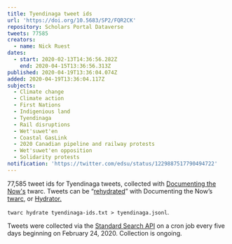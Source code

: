 ```yaml
---
title: Tyendinaga tweet ids
url: 'https://doi.org/10.5683/SP2/FQR2CK'
repository: Scholars Portal Dataverse
tweets: 77585
creators:
  - name: Nick Ruest
dates:
  - start: 2020-02-13T14:36:56.282Z
    end: 2020-04-15T13:36:56.313Z
published: 2020-04-19T13:36:04.074Z
added: 2020-04-19T13:36:04.117Z
subjects:
  - Climate change
  - Climate action
  - First Nations
  - Indigenious land
  - Tyendinaga
  - Rail disruptions
  - Wet'suwet'en
  - Coastal GasLink
  - 2020 Canadian pipeline and railway protests
  - Wet'suwet'en opposition
  - Solidarity protests
notification: 'https://twitter.com/edsu/status/1229887517790494722'
---
```

77,585 tweet ids for Tyendinaga tweets, collected with [Documenting the Now's](http://www.docnow.io/) twarc. Tweets can be “[rehydrated](https://medium.com/on-archivy/on-forgetting-e01a2b95272)” with Documenting the Now’s [twarc](https://github.com/DocNow/twarc), or [Hydrator.](https://github.com/DocNow/hydrator)

`twarc hydrate tyendinaga-ids.txt > tyendinaga.jsonl`.

Tweets were collected via the [Standard Search API](https://developer.twitter.com/en/docs/tweets/search/api-reference/get-search-tweets) on a cron job every five days beginning on February 24, 2020. Collection is ongoing.